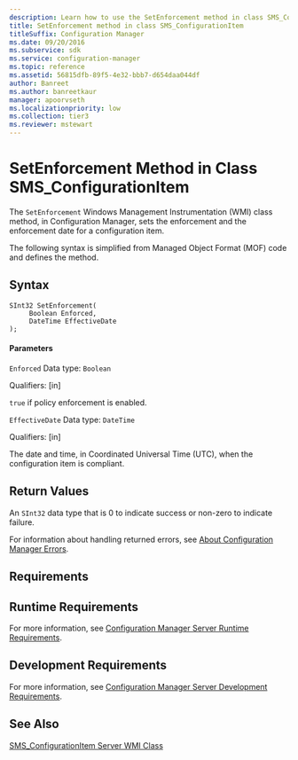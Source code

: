 ```yaml
---
description: Learn how to use the SetEnforcement method in class SMS_ConfigurationItem to set the enforcement and the enforcement date for a configuration item.
title: SetEnforcement method in class SMS_ConfigurationItem
titleSuffix: Configuration Manager
ms.date: 09/20/2016
ms.subservice: sdk
ms.service: configuration-manager
ms.topic: reference
ms.assetid: 56815dfb-89f5-4e32-bbb7-d654daa044df
author: Banreet
ms.author: banreetkaur
manager: apoorvseth
ms.localizationpriority: low
ms.collection: tier3
ms.reviewer: mstewart
---
```

# SetEnforcement Method in Class SMS_ConfigurationItem
The `SetEnforcement` Windows Management Instrumentation (WMI) class method, in Configuration Manager, sets the enforcement and the enforcement date for a configuration item.

 The following syntax is simplified from Managed Object Format (MOF) code and defines the method.

## Syntax

```
SInt32 SetEnforcement(
     Boolean Enforced,
     DateTime EffectiveDate
);
```

#### Parameters
 `Enforced`
 Data type: `Boolean`

 Qualifiers: [in]

 `true` if policy enforcement is enabled.

 `EffectiveDate`
 Data type: `DateTime`

 Qualifiers: [in]

 The date and time, in Coordinated Universal Time (UTC), when the configuration item is compliant.

## Return Values
 An `SInt32` data type that is 0 to indicate success or non-zero to indicate failure.

 For information about handling returned errors, see [About Configuration Manager Errors](../../../develop/core/understand/about-configuration-manager-errors.md).

## Requirements

## Runtime Requirements
 For more information, see [Configuration Manager Server Runtime Requirements](../../../develop/core/reqs/server-runtime-requirements.md).

## Development Requirements
 For more information, see [Configuration Manager Server Development Requirements](../../../develop/core/reqs/server-development-requirements.md).

## See Also
 [SMS_ConfigurationItem Server WMI Class](../../../develop/reference/compliance/sms_configurationitem-server-wmi-class.md)
